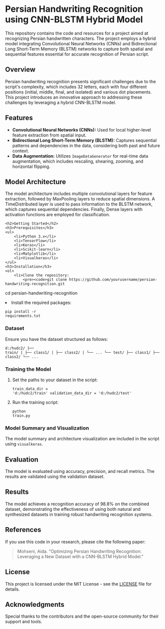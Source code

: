 <!DOCTYPE html>
<html lang="en">
<head>
    <meta charset="UTF-8">
    <meta name="viewport" content="width=device-width, initial-scale=1.0">
    <title>Persian Handwriting Recognition</title>
</head>
<body>
    <h1>Persian Handwriting Recognition using CNN-BLSTM Hybrid Model</h1>
    <p>This repository contains the code and resources for a project aimed at recognizing Persian handwritten characters. The project employs a hybrid model integrating Convolutional Neural Networks (CNNs) and Bidirectional Long Short-Term Memory (BLSTM) networks to capture both spatial and sequential features essential for accurate recognition of Persian script.</p>
    <h2>Overview</h2>
    <p>Persian handwriting recognition presents significant challenges due to the script's complexity, which includes 32 letters, each with four different positions (initial, middle, final, and isolated) and various dot placements. This project introduces an innovative approach to addressing these challenges by leveraging a hybrid CNN-BLSTM model.</p>
    <h2>Features</h2>
    <ul>
        <li><strong>Convolutional Neural Networks (CNNs):</strong> Used for local higher-level feature extraction from spatial input.</li>
        <li><strong>Bidirectional Long Short-Term Memory (BLSTM):</strong> Captures sequential patterns and dependencies in the data, considering both past and future context.</li>
        <li><strong>Data Augmentation:</strong> Utilizes <code>ImageDataGenerator</code> for real-time data augmentation, which includes rescaling, shearing, zooming, and horizontal flipping.</li>
    </ul>
    <h2>Model Architecture</h2>
    <p>The model architecture includes multiple convolutional layers for feature extraction, followed by MaxPooling layers to reduce spatial dimensions. A TimeDistributed layer is used to pass information to the BLSTM network, which captures sequential dependencies. Finally, Dense layers with activation functions are employed for classification.</p>

    <h2>Getting Started</h2>
    <h3>Prerequisites</h3>
    <ul>
        <li>Python 3.x</li>
        <li>TensorFlow</li>
        <li>Keras</li>
        <li>Scikit-learn</li>
        <li>Matplotlib</li>
        <li>Visualkeras</li>
    </ul>
    <h3>Installation</h3>
    <ol>
        <li>Clone the repository:
            <pre><code>git clone https://github.com/yourusername/persian-handwriting-recognition.git
cd persian-handwriting-recognition
            </code></pre>
        </li>
        <li>Install the required packages:
            <pre><code>pip install -r requirements.txt</code></pre>
        </li>
    </ol>
    <h3>Dataset</h3>
    <p>Ensure you have the dataset structured as follows:</p>
    <pre><code>d:/hudc2/
├── train/
|   ├── class1/
|   ├── class2/
|   └── ...
└── test/
    ├── class1/
    ├── class2/
    └── ...
    </code></pre>
    <h3>Training the Model</h3>
    <ol>
        <li>Set the paths to your dataset in the script:
            <pre><code>train_data_dir = 'd:/hudc2/train'
validation_data_dir = 'd:/hudc2/test'
            </code></pre>
        </li>
        <li>Run the training script:
            <pre><code>python train.py</code></pre>
        </li>
    </ol>
    <h3>Model Summary and Visualization</h3>
    <p>The model summary and architecture visualization are included in the script using <code>visualkeras</code>.</p>
    <h2>Evaluation</h2>
    <p>The model is evaluated using accuracy, precision, and recall metrics. The results are validated using the validation dataset.</p>
    <h2>Results</h2>
    <p>The model achieves a recognition accuracy of 98.8% on the combined dataset, demonstrating the effectiveness of using both natural and synthesized datasets in training robust handwriting recognition systems.</p>
    <h2>References</h2>
    <p>If you use this code in your research, please cite the following paper:</p>
    <blockquote>
        <p>Mohseni, Aida. "Optimizing Persian Handwriting Recognition: Leveraging a New Dataset with a CNN-BLSTM Hybrid Model."</p>
    </blockquote>
    <h2>License</h2>
    <p>This project is licensed under the MIT License - see the <a href="LICENSE">LICENSE</a> file for details.</p>
    <h2>Acknowledgments</h2>
    <p>Special thanks to the contributors and the open-source community for their support and tools.</p>
</body>
</html>
